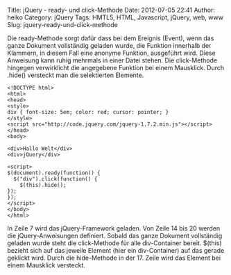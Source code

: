 Title: jQuery - ready- und click-Methode
Date: 2012-07-05 22:41
Author: heiko
Category: jQuery
Tags: HMTL5, HTML, Javascript, jQuery, web, www
Slug: jquery-ready-und-click-methode

Die ready-Methode sorgt dafür dass bei dem Ereignis (Event), wenn das
ganze Dokument vollständig geladen wurde, die Funktion innerhalb der
Klammern, in diesem Fall eine anonyme Funktion, ausgeführt wird. Diese
Anweisung kann ruhig mehrmals in einer Datei stehen. Die click-Methode
hingegen verwirklicht die angegebene Funktion bei einem Mausklick. Durch
.hide() versteckt man die selektierten Elemente.

    <!DOCTYPE html>
    <html>
    <head>
    <style>
    div { font-size: 5em; color: red; cursor: pointer; }
    </style>
    <script src="http://code.jquery.com/jquery-1.7.2.min.js"></script>
    </head>
    <body>

    <div>Hallo Welt</div>
    <div>jQuery</div>

    <script>
    $(document).ready(function() {
      $("div").click(function() {
        $(this).hide();
    });
    });
    </script>
    </body>
    </html>

In Zeile 7 wird das jQuery-Framework geladen. Von Zeile 14 bis 20 werden
die jQuery-Anweisungen definiert. Sobald das ganze Dokument vollständig
geladen wurde steht die click-Methode für alle div-Container bereit.
\$(this) bezieht sich auf das jeweile Element (hier ein div-Container)
auf das gerade geklickt wird. Durch die hide-Methode in der 17. Zeile
wird das Element bei einem Mausklick versteckt.
